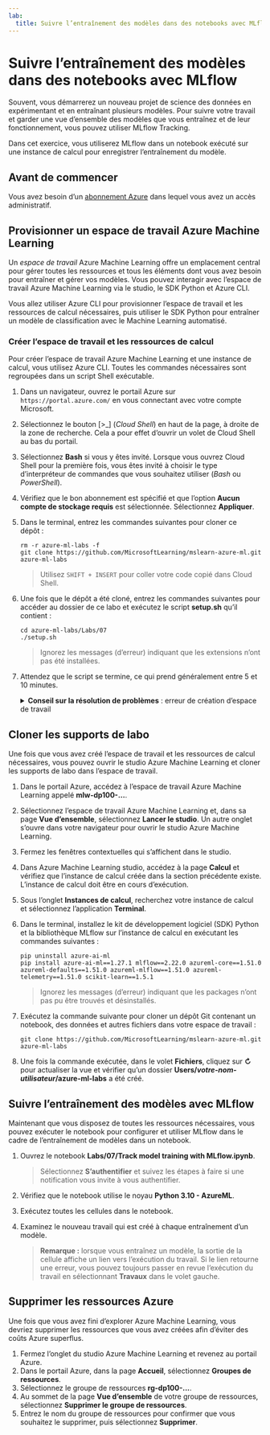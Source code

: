 ```yaml
---
lab:
  title: Suivre l’entraînement des modèles dans des notebooks avec MLflow
---
```


# Suivre l’entraînement des modèles dans des notebooks avec MLflow

Souvent, vous démarrerez un nouveau projet de science des données en expérimentant et en entraînant plusieurs modèles. Pour suivre votre travail et garder une vue d’ensemble des modèles que vous entraînez et de leur fonctionnement, vous pouvez utiliser MLflow Tracking.

Dans cet exercice, vous utiliserez MLflow dans un notebook exécuté sur une instance de calcul pour enregistrer l’entraînement du modèle.

## Avant de commencer

Vous avez besoin d’un [abonnement Azure](https://azure.microsoft.com/free) dans lequel vous avez un accès administratif.

## Provisionner un espace de travail Azure Machine Learning

Un *espace de travail* Azure Machine Learning offre un emplacement central pour gérer toutes les ressources et tous les éléments dont vous avez besoin pour entraîner et gérer vos modèles. Vous pouvez interagir avec l’espace de travail Azure Machine Learning via le studio, le SDK Python et Azure CLI.

Vous allez utiliser Azure CLI pour provisionner l’espace de travail et les ressources de calcul nécessaires, puis utiliser le SDK Python pour entraîner un modèle de classification avec le Machine Learning automatisé.

### Créer l’espace de travail et les ressources de calcul

Pour créer l’espace de travail Azure Machine Learning et une instance de calcul, vous utilisez Azure CLI. Toutes les commandes nécessaires sont regroupées dans un script Shell exécutable.
1. Dans un navigateur, ouvrez le portail Azure sur `https://portal.azure.com/` en vous connectant avec votre compte Microsoft.
1. Sélectionnez le bouton \[>_] (*Cloud Shell*) en haut de la page, à droite de la zone de recherche. Cela a pour effet d’ouvrir un volet de Cloud Shell au bas du portail.
1. Sélectionnez **Bash** si vous y êtes invité. Lorsque vous ouvrez Cloud Shell pour la première fois, vous êtes invité à choisir le type d’interpréteur de commandes que vous souhaitez utiliser (*Bash* ou *PowerShell*).
1. Vérifiez que le bon abonnement est spécifié et que l’option **Aucun compte de stockage requis** est sélectionnée. Sélectionnez **Appliquer**.
1. Dans le terminal, entrez les commandes suivantes pour cloner ce dépôt :

    ```azurecli
    rm -r azure-ml-labs -f
    git clone https://github.com/MicrosoftLearning/mslearn-azure-ml.git azure-ml-labs
    ```

    > Utilisez `SHIFT + INSERT` pour coller votre code copié dans Cloud Shell. 

1. Une fois que le dépôt a été cloné, entrez les commandes suivantes pour accéder au dossier de ce labo et exécutez le script **setup.sh** qu’il contient :

    ```azurecli
    cd azure-ml-labs/Labs/07
    ./setup.sh
    ```

    > Ignorez les messages (d’erreur) indiquant que les extensions n’ont pas été installées.

1. Attendez que le script se termine, ce qui prend généralement entre 5 et 10 minutes.

    <details>
    <summary><b>Conseil sur la résolution de problèmes</b> : erreur de création d’espace de travail</summary><br>
    <p>Si vous rencontrez une erreur lors de l’exécution du script d’installation via l’interface de ligne de commande, vous devez provisionner les ressources manuellement :</p>
    <ol>
        <li>Sur la page d’accueil du portail Azure, sélectionnez <b>+Créer une ressource</b>.</li>
        <li>Recherchez <i>Machine Learning</i>, puis sélectionnez <b>Azure Machine Learning</b>. Sélectionnez <b>Créer</b>.</li>
        <li>Créez une ressource Azure Machine Learning avec les paramètres suivants : <ul>
                <li><b>Abonnement</b> : <i>votre abonnement Azure</i></li>
                <li><b>Groupe de ressources</b> : rg-dp100-labs</li>
                <li><b>Nom de l’espace de travail</b> : mlw-dp100-labs</li>
                <li><b>Région</b> : <i>sélectionnez la région géographique la plus proche de vous</i></li>
                <li><b>Compte de stockage</b> : <i>notez le nouveau compte de stockage par défaut à créer pour votre espace de travail</i></li>
                <li><b>Coffre de clés</b> : <i>notez le nouveau coffre de clés par défaut à créer pour votre espace de travail</i></li>
                <li><b>Application Insights</b> : <i>notez la nouvelle ressource Application Insights par défaut à créer pour votre espace de travail</i></li>
                <li><b>Registre de conteneurs</b> : aucun (<i>un registre est créé automatiquement la première fois que vous déployez un modèle sur un conteneur</i>)</li>
            </ul>
        <li>Sélectionnez <b>Examiner et créer</b> et attendez que l’espace de travail et les ressources associées soient créés. Cela prend généralement environ 5 minutes.</li>
        <li>Sélectionnez <b>Accéder à la ressource</b> et sur la page <b>Vue d’ensemble</b> de la ressource, cliquez sur <b>Lancer Studio</b>. Un autre onglet s’ouvre dans votre navigateur pour ouvrir le studio Azure Machine Learning.</li>
        <li>Fermez les fenêtres contextuelles qui s’affichent dans le studio.</li>
        <li>Dans Azure Machine Learning Studio, accédez à la page <b>Calcul</b> et sélectionnez <b>+ Nouveau</b> dans l’onglet <b>Instances de calcul</b>.</li>
        <li>Nommez l’instance de calcul avec un nom unique, puis sélectionnez <b>Standard_DS11_v2</b> comme taille de machine virtuelle.</li>
        <li>Sélectionnez <b>Vérifier + créer</b>, puis sélectionnez <b>Créer</b>.</li>
        <li>Ensuite, sélectionnez l’onglet <b>Clusters de calcul</b>, puis sélectionnez <b>+ Nouveau</b>.</li>
        <li>Choisissez la même région que celle où vous avez créé votre espace de travail, puis sélectionnez <b>Standard_DS11_v2</b> comme taille de machine virtuelle. Sélectionnez <b>Suivant</b>.</li>
        <li>Nommez le cluster avec un nom unique, puis sélectionnez <b>Créer</b>.</li>
    </ol>
    </details>

## Cloner les supports de labo

Une fois que vous avez créé l’espace de travail et les ressources de calcul nécessaires, vous pouvez ouvrir le studio Azure Machine Learning et cloner les supports de labo dans l’espace de travail.

1. Dans le portail Azure, accédez à l’espace de travail Azure Machine Learning appelé **mlw-dp100-...**.
1. Sélectionnez l’espace de travail Azure Machine Learning et, dans sa page **Vue d’ensemble**, sélectionnez **Lancer le studio**. Un autre onglet s’ouvre dans votre navigateur pour ouvrir le studio Azure Machine Learning.
1. Fermez les fenêtres contextuelles qui s’affichent dans le studio.
1. Dans Azure Machine Learning studio, accédez à la page **Calcul** et vérifiez que l’instance de calcul créée dans la section précédente existe. L’instance de calcul doit être en cours d’exécution.
1. Sous l’onglet **Instances de calcul**, recherchez votre instance de calcul et sélectionnez l’application **Terminal**.
1. Dans le terminal, installez le kit de développement logiciel (SDK) Python et la bibliothèque MLflow sur l’instance de calcul en exécutant les commandes suivantes :

    ```
    pip uninstall azure-ai-ml
    pip install azure-ai-ml==1.27.1 mlflow==2.22.0 azureml-core==1.51.0 azureml-defaults==1.51.0 azureml-mlflow==1.51.0 azureml-telemetry==1.51.0 scikit-learn==1.5.1
    ```

    > Ignorez les messages (d’erreur) indiquant que les packages n’ont pas pu être trouvés et désinstallés.

1. Exécutez la commande suivante pour cloner un dépôt Git contenant un notebook, des données et autres fichiers dans votre espace de travail :

    ```
    git clone https://github.com/MicrosoftLearning/mslearn-azure-ml.git azure-ml-labs
    ```

1. Une fois la commande exécutée, dans le volet **Fichiers**, cliquez sur **&#8635;** pour actualiser la vue et vérifier qu’un dossier **Users/*votre-nom-utilisateur*/azure-ml-labs** a été créé.

## Suivre l’entraînement des modèles avec MLflow

Maintenant que vous disposez de toutes les ressources nécessaires, vous pouvez exécuter le notebook pour configurer et utiliser MLflow dans le cadre de l’entraînement de modèles dans un notebook.

1. Ouvrez le notebook **Labs/07/Track model training with MLflow.ipynb**.

    > Sélectionnez **S’authentifier** et suivez les étapes à faire si une notification vous invite à vous authentifier.

1. Vérifiez que le notebook utilise le noyau **Python 3.10 - AzureML**.
1. Exécutez toutes les cellules dans le notebook.
1. Examinez le nouveau travail qui est créé à chaque entraînement d’un modèle.

    > **Remarque :** lorsque vous entraînez un modèle, la sortie de la cellule affiche un lien vers l’exécution du travail. Si le lien retourne une erreur, vous pouvez toujours passer en revue l’exécution du travail en sélectionnant **Travaux** dans le volet gauche.
    
## Supprimer les ressources Azure

Une fois que vous avez fini d’explorer Azure Machine Learning, vous devriez supprimer les ressources que vous avez créées afin d’éviter des coûts Azure superflus.

1. Fermez l’onglet du studio Azure Machine Learning et revenez au portail Azure.
1. Dans le portail Azure, dans la page **Accueil**, sélectionnez **Groupes de ressources**.
1. Sélectionnez le groupe de ressources **rg-dp100-...**.
1. Au sommet de la page **Vue d’ensemble** de votre groupe de ressources, sélectionnez **Supprimer le groupe de ressources**.
1. Entrez le nom du groupe de ressources pour confirmer que vous souhaitez le supprimer, puis sélectionnez **Supprimer**.
